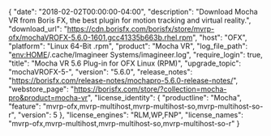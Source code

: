 {
  "date": "2018-02-02T00:00:00-04:00",
  "description": "Download Mocha VR from Boris FX, the best plugin for motion tracking and virtual reality.",
  "download_url": "https://cdn.borisfx.com/borisfx/store/mvrp-ofx/mochaVROFX-5.6.0-1601.gcc41335b663b.rhel.rpm",
  "host": "OFX",
  "platform": "Linux 64-Bit .rpm",
  "product": "Mocha VR",
  "log_file_path": "<env:HOME>/.cache/Imagineer Systems/imagineer.log",
  "require_login": true,
  "title": "Mocha VR 5.6 Plug-in for OFX Linux (RPM)",
  "upgrade_topic": "mochaVROFX-5-",
  "version": "5.6.0",
  "release_notes": "https://borisfx.com/release-notes/mochapro-5.6.0-release-notes/",
  "webstore_page": "https://borisfx.com/store/?collection=mocha-pro&product=mocha-vr",
  "license_identity": {
    "productline": "Mocha",
    "feature": "mvrp-ofx,mvrp-multihost,mvrp-multihost-so,mvrp-multihost-so-r",
    "version": 5
  },
  "license_engines": "RLM,WP,FNP",
  "license_names": "mvrp-ofx,mvrp-multihost,mvrp-multihost-so,mvrp-multihost-so-r"
}
